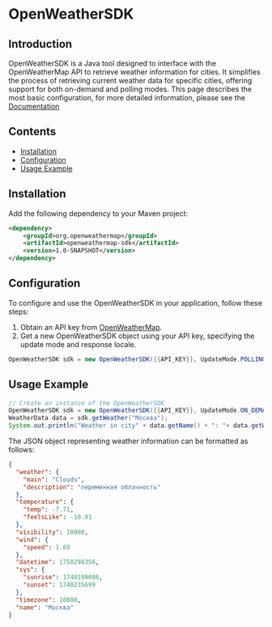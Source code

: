 # OpenWeatherSDK

## Introduction

OpenWeatherSDK is a Java tool designed to interface with the OpenWeatherMap API to retrieve weather information for cities. It simplifies the process of retrieving current weather data for specific cities, offering support for both on-demand and polling modes.
This page describes the most basic configuration, for more detailed information, please see the [Documentation](https://github.com/darkmitya/ow_sdk/wiki/Documentation)

## Contents

- [Installation](#installation)
- [Configuration](#configuration)
- [Usage Example](#usage-example)

## Installation

Add the following dependency to your Maven project:

```xml
<dependency>
    <groupId>org.openweathermap</groupId>
    <artifactId>openweathermap-sdk</artifactId>
    <version>1.0-SNAPSHOT</version>
</dependency>
```
## Configuration

To configure and use the OpenWeatherSDK in your application, follow these steps:

1. Obtain an API key from [OpenWeatherMap](https://openweathermap.org/api).
2. Get a new OpenWeatherSDK object using your API key, specifying the update mode and response locale.

```java
OpenWeatherSDK sdk = new OpenWeatherSDK({{API_KEY}}, UpdateMode.POLLING, "en");
```

## Usage Example

```java
// Create an instance of the OpenWeatherSDK
OpenWeatherSDK sdk = new OpenWeatherSDK({{API_KEY}}, UpdateMode.ON_DEMAND, "ru");
WeatherData data = sdk.getWeather("Москва");
System.out.println("Weather in city" + data.getName() + ": "+ data.getWeather().getDescription() + " temp:" + data.getTemperature().getTemp() + "C, ");
```

The JSON object representing weather information can be formatted as follows:

```json
{
  "weather": {
    "main": "Clouds",
    "description": "переменная облачность"
  },
  "temperature": {
    "temp": -7.71,
    "feelsLike": -10.91
  },
  "visibility": 10000,
  "wind": {
    "speed": 1.69
  },
  "datetime": 1750298356,
  "sys": {
    "sunrise": 1740199086,
    "sunset": 1740235699
  },
  "timezone": 10800,
  "name": "Москва"
}
```
